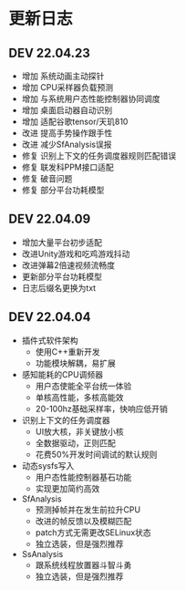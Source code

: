 # 更新日志

## DEV 22.04.23

- 增加 系统动画主动探针
- 增加 CPU采样器负载预测
- 增加 与系统用户态性能控制器协同调度
- 增加 桌面启动器自动识别
- 增加 适配谷歌tensor/天玑810
- 改进 提高手势操作跟手性
- 改进 减少SfAnalysis误报
- 修复 识别上下文的任务调度器规则匹配错误
- 修复 联发科PPM接口适配
- 修复 破音问题
- 修复 部分平台功耗模型

## DEV 22.04.09

- 增加大量平台初步适配
- 改进Unity游戏和吃鸡游戏抖动
- 改进弹幕2倍速视频流畅度
- 更新部分平台功耗模型
- 日志后缀名更换为txt

## DEV 22.04.04

- 插件式软件架构
  - 使用C++重新开发
  - 功能模块解耦，易扩展
- 感知能耗的CPU调频器
  - 用户态使能全平台统一体验
  - 单核高性能，多核高能效
  - 20-100hz基础采样率，快响应低开销
- 识别上下文的任务调度器
  - UI放大核，非关键放小核
  - 全数据驱动，正则匹配
  - 花费50%开发时间调试的默认规则
- 动态sysfs写入
  - 用户态性能控制器基石功能
  - 实现更加简约高效
- SfAnalysis
  - 预测掉帧并在发生前拉升CPU
  - 改进的帧反馈以及模糊匹配
  - patch方式无需更改SELinux状态
  - 独立选装，但是强烈推荐
- SsAnalysis
  - 跟系统线程放置器斗智斗勇
  - 独立选装，但是强烈推荐
